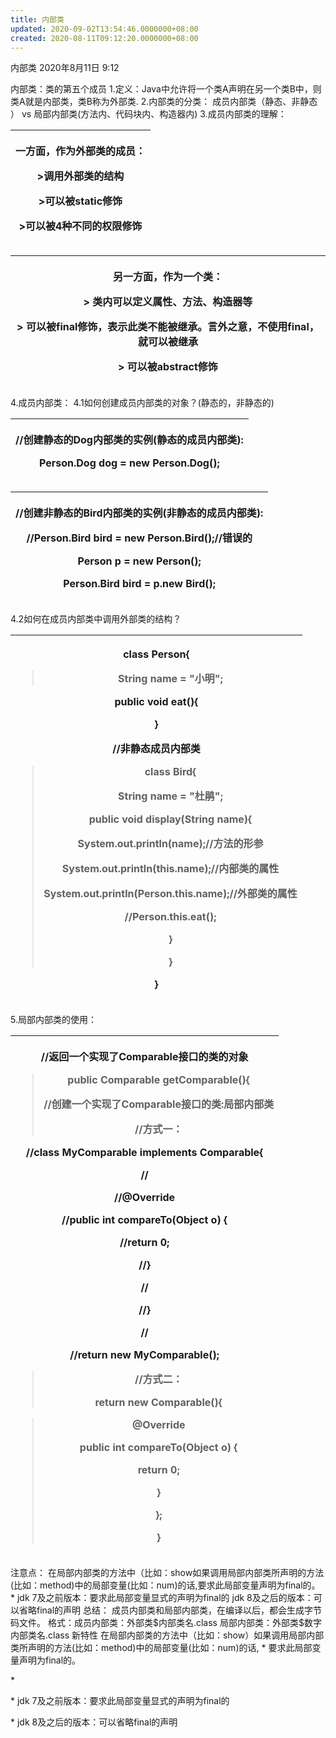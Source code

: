 ```yaml
---
title: 内部类
updated: 2020-09-02T13:54:46.0000000+08:00
created: 2020-08-11T09:12:20.0000000+08:00
---
```


内部类
2020年8月11日
9:12

内部类：类的第五个成员
1.定义：Java中允许将一个类A声明在另一个类B中，则类A就是内部类，类B称为外部类.
2.内部类的分类：
成员内部类（静态、非静态 ） vs 局部内部类(方法内、代码块内、构造器内)
3.成员内部类的理解：
<table>
<colgroup>
<col style="width: 100%" />
</colgroup>
<thead>
<tr class="header">
<th><p>一方面，作为外部类的成员：</p>
<p>&gt;调用外部类的结构</p>
<p>&gt;可以被static修饰</p>
<p>&gt;可以被4种不同的权限修饰</p></th>
</tr>
</thead>
<tbody>
</tbody>
</table>
<table>
<colgroup>
<col style="width: 100%" />
</colgroup>
<thead>
<tr class="header">
<th><p>另一方面，作为一个类：</p>
<p>&gt; 类内可以定义属性、方法、构造器等</p>
<p>&gt; 可以被final修饰，表示此类不能被继承。言外之意，不使用final，就可以被继承</p>
<p>&gt; 可以被abstract修饰</p></th>
</tr>
</thead>
<tbody>
</tbody>
</table>
4.成员内部类：
4.1如何创建成员内部类的对象？(静态的，非静态的)
<table>
<colgroup>
<col style="width: 100%" />
</colgroup>
<thead>
<tr class="header">
<th><p>//创建静态的Dog内部类的实例(静态的成员内部类):</p>
<p>Person.Dog dog = new Person.Dog();</p></th>
</tr>
</thead>
<tbody>
</tbody>
</table>

<table>
<colgroup>
<col style="width: 100%" />
</colgroup>
<thead>
<tr class="header">
<th><p>//创建非静态的Bird内部类的实例(非静态的成员内部类):</p>
<p>//Person.Bird bird = new Person.Bird();//错误的</p>
<p>Person p = new Person();</p>
<p>Person.Bird bird = p.new Bird();</p></th>
</tr>
</thead>
<tbody>
</tbody>
</table>

4.2如何在成员内部类中调用外部类的结构？
<table>
<colgroup>
<col style="width: 100%" />
</colgroup>
<thead>
<tr class="header">
<th><p>class Person{</p>
<blockquote>
<p>String name = "小明";</p>
</blockquote>
<p>public void eat(){</p>
<p>}</p>
<p>//非静态成员内部类</p>
<blockquote>
<p>class Bird{</p>
<p>String name = "杜鹃";</p>
<p>public void display(String name){</p>
<p>System.out.println(name);//方法的形参</p>
<p>System.out.println(this.name);//内部类的属性</p>
<p>System.out.println(Person.this.name);//外部类的属性</p>
<p>//Person.this.eat();</p>
<p>}</p>
<p>}</p>
</blockquote>
<p>}</p></th>
</tr>
</thead>
<tbody>
</tbody>
</table>
5.局部内部类的使用：
<table>
<colgroup>
<col style="width: 100%" />
</colgroup>
<thead>
<tr class="header">
<th><p>//返回一个实现了Comparable接口的类的对象</p>
<blockquote>
<p>public Comparable getComparable(){</p>
<p></p>
<p>//创建一个实现了Comparable接口的类:局部内部类</p>
<p>//方式一：</p>
</blockquote>
<p>//class MyComparable implements Comparable{</p>
<p>//</p>
<p>//@Override</p>
<p>//public int compareTo(Object o) {</p>
<p>//return 0;</p>
<p>//}</p>
<p>//</p>
<p>//}</p>
<p>//</p>
<p>//return new MyComparable();</p>
<blockquote>
<p></p>
<p>//方式二：</p>
<p>return new Comparable(){</p>
</blockquote>
<p></p>
<blockquote>
<p>@Override</p>
<p>public int compareTo(Object o) {</p>
<p>return 0;</p>
<p>}</p>
<p></p>
<p>};</p>
<p></p>
<p>}</p>
</blockquote></th>
</tr>
</thead>
<tbody>
</tbody>
</table>

注意点：
在局部内部类的方法中（比如：show如果调用局部内部类所声明的方法(比如：method)中的局部变量(比如：num)的话,要求此局部变量声明为final的。
\*
jdk 7及之前版本：要求此局部变量显式的声明为final的
jdk 8及之后的版本：可以省略final的声明
总结：
成员内部类和局部内部类，在编译以后，都会生成字节码文件。
格式：成员内部类：外部类\$内部类名.class
局部内部类：外部类\$数字 内部类名.class
新特性
在局部内部类的方法中（比如：show）如果调用局部内部类所声明的方法(比如：method)中的局部变量(比如：num)的话,
\* 要求此局部变量声明为final的。

\*

\* jdk 7及之前版本：要求此局部变量显式的声明为final的

\* jdk 8及之后的版本：可以省略final的声明
